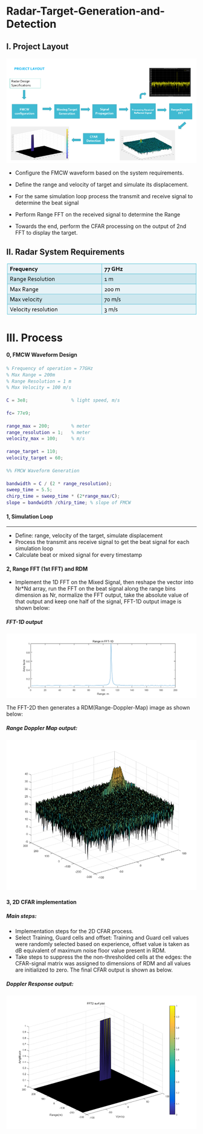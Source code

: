 # Radar-Target-Generation-and-Detection

## I. Project Layout

![Proj Layout](https://github.com/zxhx/Radar_Target_Generation_and_Detection/blob/master/images/Proj%20Layout.png)

- Configure the FMCW waveform based on the system requirements.

- Define the range and velocity of target and simulate its displacement.

- For the same simulation loop process the transmit and receive signal to determine the beat signal

- Perform Range FFT on the received signal to determine the Range

- Towards the end, perform the CFAR processing on the output of 2nd FFT to display the target.

## II. Radar System Requirements

![Radar System Requirements](https://github.com/zxhx/Radar_Target_Generation_and_Detection/blob/master/images/Radar%20System%20Requirements.png)

# III. Process

#### 0, FMCW Waveform Design

```matlab
% Frequency of operation = 77GHz
% Max Range = 200m
% Range Resolution = 1 m
% Max Velocity = 100 m/s

C = 3e8;                % light speed, m/s

fc= 77e9;

range_max = 200;        % meter
range_resolution = 1;   % meter
velocity_max = 100;     % m/s

range_target = 110;
velocity_target = 60;

%% FMCW Waveform Generation

bandwidth = C / (2 * range_resolution);
sweep_time = 5.5;
chirp_time = sweep_time * (2*range_max/C);
slope = bandwidth /chirp_time; % slope of FMCW

```

#### 1, Simulation Loop

---

* Define: range, velocity of the target, simulate displacement
* Process the transmit ans receive signal to get the beat signal for each simulation loop
* Calculate beat or mixed signal for every timestamp 

#### 2, Range FFT (1st FFT) and RDM

- Implement the 1D FFT on the Mixed Signal, then reshape the vector into Nr*Nd array, run the FFT on the beat signal along the range bins dimension as Nr, normalize the FFT output, take the absolute value of that output and keep one half of the signal, FFT-1D output image is shown below: 

##### FFT-1D output

![Range in FFT-1D](https://github.com/zxhx/Radar_Target_Generation_and_Detection/blob/master/images/Range%20in%20FFT-1D.png)

The FFT-2D then generates a RDM(Range-Doppler-Map) image as shown below:

##### Range Doppler Map output:

![RDM](https://github.com/zxhx/Radar_Target_Generation_and_Detection/blob/master/images/RDM.png)

#### 3, 2D CFAR implementation

##### Main steps: 

* Implementation steps for the 2D CFAR process. 
* Select Training, Guard cells and offset: Training and Guard cell values were randomly selected based on experience, offset value is taken as dB equivalent of maximum noise floor value present in RDM.
* Take steps to suppress the the non-thresholded cells at the edges: the CFAR-signal matrix was assigned to dimensions of RDM and all values are initialized to zero. The final CFAR output is shown as below.

##### Doppler Response output: 

![RDM](https://github.com/zxhx/Radar_Target_Generation_and_Detection/blob/master/images/FFT2%20surf%20plot.png)



